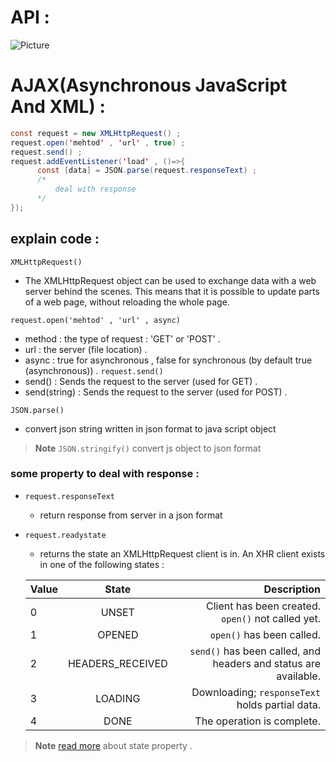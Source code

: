 # API : 

<img src="https://github.com/1Ahmedzedan/js_cheat_sheet/assets/116225212/17115824-605a-457e-bb08-6f6076ec176b" alt="Picture" style="display: block; margin: 0 auto" />

# AJAX(Asynchronous JavaScript And XML) : 
```java script
const request = new XMLHttpRequest() ;
request.open('mehtod' , 'url' , true) ;
request.send() ;
request.addEventListener('load' , ()=>{
      const [data] = JSON.parse(request.responseText) ;
      /*
          deal with response 
      */
});
```
## explain code :
`XMLHttpRequest()`
- The XMLHttpRequest object can be used to exchange data with a web server behind the scenes. This means that it is possible to update parts of a web page, without     reloading the whole page.

`request.open('mehtod' , 'url' , async)`
- method : the type of request : 'GET' or 'POST' .
- url : the server (file location) .
- async : true for asynchronous , false for synchronous (by default true (asynchronous)) .
`request.send()` 
- send() : Sends the request to the server (used for GET) .
- send(string) : Sends the request to the server (used for POST) .

`JSON.parse()`
- convert json string written in json format to java script object
> **Note**
> `JSON.stringify()` convert js object to json format

### some property to deal with response : 
- `request.responseText`
  - return response from server in a json format
- `request.readystate`
  -  returns the state an XMLHttpRequest client is in. An XHR client exists in one of the following states :
  
  Value |        State       | Description
  ------|:------------------:|-------------------------------------------------------------------:
  0     | UNSET              | Client has been created. `open()` not called yet.
  1     | OPENED             | `open()` has been called.
  2     | HEADERS_RECEIVED   | `send()` has been called, and headers and status are available.
  3     | LOADING            | Downloading; `responseText` holds partial data.
  4     | DONE               | The operation is complete.

>**Note**
>[read more]([https://kerolloz.github.io/](https://developer.mozilla.org/en-US/docs/Web/API/XMLHttpRequest/readyState)https://developer.mozilla.org/en-US/docs/Web/API/XMLHttpRequest/readyState) about state property .
